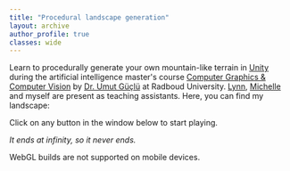 ```yaml
---
title: "Procedural landscape generation"
layout: archive
author_profile: true
classes: wide
---
```


Learn to procedurally generate your own mountain-like terrain in <a href="https://unity.com/">Unity</a> during the artificial intelligence master's course <a href="https://neuralcoding.nl/">Computer Graphics & Computer Vision</a> by <a href="https://www.ru.nl/en/people/guclu-u">Dr. Umut Güçlü</a> at Radboud University. <a href="https://lynnle.com/">Lynn</a>, <a href="https://www.ru.nl/personen/appel-m">Michelle</a> and myself are present as teaching assistants. Here, you can find my landscape:

Click on any button in the window below to start playing.

<i>It ends at infinity, so it never ends.</i>


<div id="unity-container" class="unity-desktop">
    <canvas id="unity-canvas" width=960 height=600></canvas>
    <div id="unity-loading-bar">
    <div id="unity-logo"></div>
    <div id="unity-progress-bar-empty">
        <div id="unity-progress-bar-full"></div>
    </div>
    </div>
    <div id="unity-mobile-warning">
    WebGL builds are not supported on mobile devices.
    </div>
    <div id="unity-footer">
    <div id="unity-webgl-logo"></div>
    <div id="unity-fullscreen-button"></div>
    </div>
</div>
<script>
    var buildUrl = "../../assets/unity/landscape7/Build";
    var loaderUrl = buildUrl + "/landscape7.loader.js";
    var config = {
    dataUrl: buildUrl + "/landscape7.data",
    frameworkUrl: buildUrl + "/landscape7.framework.js",
    codeUrl: buildUrl + "/landscape7.wasm",
    streamingAssetsUrl: "StreamingAssets",
    companyName: "DefaultCompany",
    productName: "LandscapeGeneration",
    productVersion: "1",
    };

    var container = document.querySelector("#unity-container");
    var canvas = document.querySelector("#unity-canvas");
    var loadingBar = document.querySelector("#unity-loading-bar");
    var progressBarFull = document.querySelector("#unity-progress-bar-full");
    var fullscreenButton = document.querySelector("#unity-fullscreen-button");
    var mobileWarning = document.querySelector("#unity-mobile-warning");

    // By default Unity keeps WebGL canvas render target size matched with
    // the DOM size of the canvas element (scaled by window.devicePixelRatio)
    // Set this to false if you want to decouple this synchronization from
    // happening inside the engine, and you would instead like to size up
    // the canvas DOM size and WebGL render target sizes yourself.
    // config.matchWebGLToCanvasSize = false;

    if (/iPhone|iPad|iPod|Android/i.test(navigator.userAgent)) {
    container.className = "unity-mobile";
    // Avoid draining fillrate performance on mobile devices,
    // and default/override low DPI mode on mobile browsers.
    config.devicePixelRatio = 1;
    mobileWarning.style.display = "block";
    setTimeout(() => {
        mobileWarning.style.display = "none";
    }, 5000);
    } else {
    canvas.style.width = "960px";
    canvas.style.height = "600px";
    }
    loadingBar.style.display = "block";

    var script = document.createElement("script");
    script.src = loaderUrl;
    script.onload = () => {
    createUnityInstance(canvas, config, (progress) => {
        progressBarFull.style.width = 100 * progress + "%";
    }).then((unityInstance) => {
        loadingBar.style.display = "none";
        fullscreenButton.onclick = () => {
        unityInstance.SetFullscreen(1);
        };
    }).catch((message) => {
        alert(message);
    });
    };
    document.body.appendChild(script);
</script>


